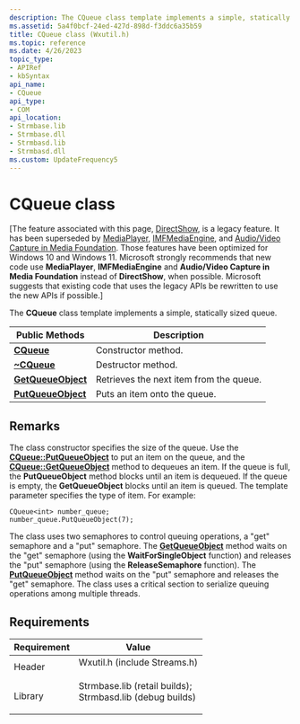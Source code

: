 ```yaml
---
description: The CQueue class template implements a simple, statically sized queue.
ms.assetid: 5a4f0bcf-24ed-427d-898d-f3ddc6a35b59
title: CQueue class (Wxutil.h)
ms.topic: reference
ms.date: 4/26/2023
topic_type: 
- APIRef
- kbSyntax
api_name: 
- CQueue
api_type: 
- COM
api_location: 
- Strmbase.lib
- Strmbase.dll
- Strmbasd.lib
- Strmbasd.dll
ms.custom: UpdateFrequency5
---
```


# CQueue class

\[The feature associated with this page, [DirectShow](/windows/win32/directshow/directshow), is a legacy feature. It has been superseded by [MediaPlayer](/uwp/api/Windows.Media.Playback.MediaPlayer), [IMFMediaEngine](/windows/win32/api/mfmediaengine/nn-mfmediaengine-imfmediaengine), and [Audio/Video Capture in Media Foundation](windows/win32/medfound/audio-video-capture-in-media-foundation). Those features have been optimized for Windows 10 and Windows 11. Microsoft strongly recommends that new code use **MediaPlayer**, **IMFMediaEngine** and **Audio/Video Capture in Media Foundation** instead of **DirectShow**, when possible. Microsoft suggests that existing code that uses the legacy APIs be rewritten to use the new APIs if possible.\]

The **CQueue** class template implements a simple, statically sized queue.



| Public Methods                                  | Description                             |
|-------------------------------------------------|-----------------------------------------|
| [**CQueue**](cqueue-cqueue.md)                 | Constructor method.                     |
| [**~CQueue**](cqueue--cqueue.md)               | Destructor method.                      |
| [**GetQueueObject**](cqueue-getqueueobject.md) | Retrieves the next item from the queue. |
| [**PutQueueObject**](cqueue-putqueueobject.md) | Puts an item onto the queue.            |



 

## Remarks

The class constructor specifies the size of the queue. Use the [**CQueue::PutQueueObject**](cqueue-putqueueobject.md) to put an item on the queue, and the [**CQueue::GetQueueObject**](cqueue-getqueueobject.md) method to dequeues an item. If the queue is full, the **PutQueueObject** method blocks until an item is dequeued. If the queue is empty, the **GetQueueObject** blocks until an item is queued. The template parameter specifies the type of item. For example:


```
CQueue<int> number_queue;
number_queue.PutQueueObject(7);
```



The class uses two semaphores to control queuing operations, a "get" semaphore and a "put" semaphore. The [**GetQueueObject**](cqueue-getqueueobject.md) method waits on the "get" semaphore (using the **WaitForSingleObject** function) and releases the "put" semaphore (using the **ReleaseSemaphore** function). The [**PutQueueObject**](cqueue-putqueueobject.md) method waits on the "put" semaphore and releases the "get" semaphore. The class uses a critical section to serialize queuing operations among multiple threads.

## Requirements



| Requirement | Value |
|--------------------|--------------------------------------------------------------------------------------------------------------------------------------------------------------------------------------------|
| Header<br/>  | <dl> <dt>Wxutil.h (include Streams.h)</dt> </dl>                                                                                    |
| Library<br/> | <dl> <dt>Strmbase.lib (retail builds); </dt> <dt>Strmbasd.lib (debug builds)</dt> </dl> |



 

 




